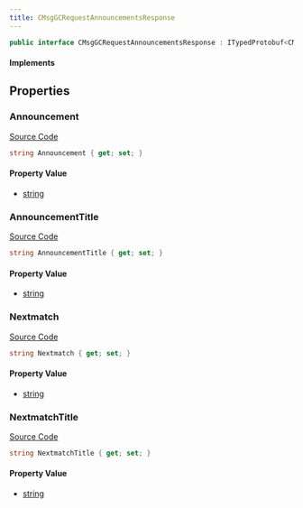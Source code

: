 ```yaml
---
title: CMsgGCRequestAnnouncementsResponse
---
```


```csharp
public interface CMsgGCRequestAnnouncementsResponse : ITypedProtobuf<CMsgGCRequestAnnouncementsResponse>, INativeHandle
```

#### Implements

## Properties

### Announcement

[Source Code](https://github.com/swiftly-solution/swiftlys2/blob/main/managed/src/SwiftlyS2.Generated/Protobufs/Interfaces/CMsgGCRequestAnnouncementsResponse.cs#L16)

```csharp
string Announcement { get; set; }
```

#### Property Value

- [string](https://learn.microsoft.com/dotnet/api/system.string)

### AnnouncementTitle

[Source Code](https://github.com/swiftly-solution/swiftlys2/blob/main/managed/src/SwiftlyS2.Generated/Protobufs/Interfaces/CMsgGCRequestAnnouncementsResponse.cs#L13)

```csharp
string AnnouncementTitle { get; set; }
```

#### Property Value

- [string](https://learn.microsoft.com/dotnet/api/system.string)

### Nextmatch

[Source Code](https://github.com/swiftly-solution/swiftlys2/blob/main/managed/src/SwiftlyS2.Generated/Protobufs/Interfaces/CMsgGCRequestAnnouncementsResponse.cs#L22)

```csharp
string Nextmatch { get; set; }
```

#### Property Value

- [string](https://learn.microsoft.com/dotnet/api/system.string)

### NextmatchTitle

[Source Code](https://github.com/swiftly-solution/swiftlys2/blob/main/managed/src/SwiftlyS2.Generated/Protobufs/Interfaces/CMsgGCRequestAnnouncementsResponse.cs#L19)

```csharp
string NextmatchTitle { get; set; }
```

#### Property Value

- [string](https://learn.microsoft.com/dotnet/api/system.string)

